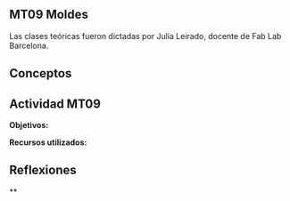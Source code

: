 ## MT09 Moldes 

Las clases teóricas fueron dictadas por Julia Leirado, docente de Fab Lab Barcelona.


## Conceptos 




## Actividad MT09

**Objetivos:**



**Recursos utilizados:**








## Reflexiones

**
